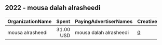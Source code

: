## 2022 - mousa dalah alrasheedi 
|OrganizationName|Spent|PayingAdvertiserNames|CreativeUrls|Impressions|Genders|AgeBrackets|CountryCodes|BillingAddresses|CandidateBallotInformation|
|:---|---:|:---|:---|---:|:---|:---|:---|:---|:---|
|mousa alrasheedi|31.00 USD|mousa dalah alrasheedi|[0](https://www.snap.com/political-ads/asset/de412d6b197e452031eea7765f6467cd4514372836ddfee21068667138ad9961?mediaType=png)|38,476||21+|kuwait|"423,FAHAD AL-AHMAED,53804,KW"|dr mubarak altasha|
